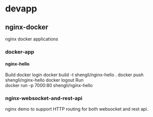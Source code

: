 # devapp
## nginx-docker
nginx docker applications

### docker-app
#### nginx-hello
Build
          docker login
          docker build -t shengli/nginx-hello .
          docker push shengli/nginx-hello
          docker logout
Run     
          docker run -p 7000:80 shengli/nginx-hello


### nginx-websocket-and-rest-api
nginx demo to support HTTP routing for both websocket and rest api.
